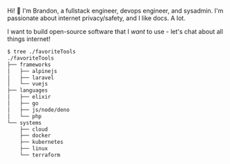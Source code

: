 Hi! :wave: I'm Brandon, a fullstack engineer, devops engineer, and sysadmin. I'm passionate about internet privacy/safety, and I like docs. A lot.

I want to build open-source software that I _want_ to use - let's chat about all things internet!
```bash
$ tree ./favoriteTools
./favoriteTools
├── frameworks
│   ├── alpinejs
│   ├── laravel
│   └── vuejs
├── languages
│   ├── elixir
│   ├── go
│   ├── js/node/deno
│   └── php
└── systems
    ├── cloud
    ├── docker
    ├── kubernetes
    ├── linux
    └── terraform

```
